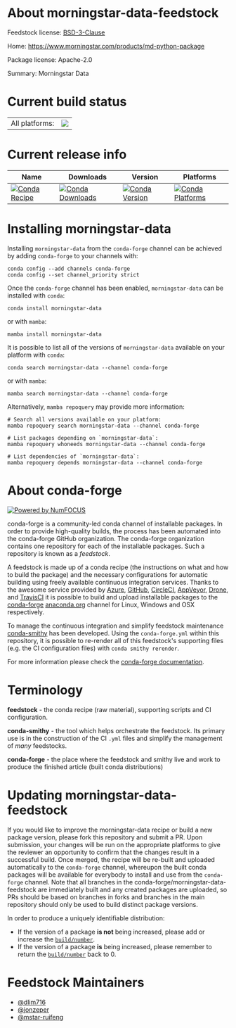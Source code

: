 About morningstar-data-feedstock
================================

Feedstock license: [BSD-3-Clause](https://github.com/conda-forge/morningstar-data-feedstock/blob/main/LICENSE.txt)

Home: https://www.morningstar.com/products/md-python-package

Package license: Apache-2.0

Summary: Morningstar Data

Current build status
====================


<table><tr><td>All platforms:</td>
    <td>
      <a href="https://dev.azure.com/conda-forge/feedstock-builds/_build/latest?definitionId=19707&branchName=main">
        <img src="https://dev.azure.com/conda-forge/feedstock-builds/_apis/build/status/morningstar-data-feedstock?branchName=main">
      </a>
    </td>
  </tr>
</table>

Current release info
====================

| Name | Downloads | Version | Platforms |
| --- | --- | --- | --- |
| [![Conda Recipe](https://img.shields.io/badge/recipe-morningstar--data-green.svg)](https://anaconda.org/conda-forge/morningstar-data) | [![Conda Downloads](https://img.shields.io/conda/dn/conda-forge/morningstar-data.svg)](https://anaconda.org/conda-forge/morningstar-data) | [![Conda Version](https://img.shields.io/conda/vn/conda-forge/morningstar-data.svg)](https://anaconda.org/conda-forge/morningstar-data) | [![Conda Platforms](https://img.shields.io/conda/pn/conda-forge/morningstar-data.svg)](https://anaconda.org/conda-forge/morningstar-data) |

Installing morningstar-data
===========================

Installing `morningstar-data` from the `conda-forge` channel can be achieved by adding `conda-forge` to your channels with:

```
conda config --add channels conda-forge
conda config --set channel_priority strict
```

Once the `conda-forge` channel has been enabled, `morningstar-data` can be installed with `conda`:

```
conda install morningstar-data
```

or with `mamba`:

```
mamba install morningstar-data
```

It is possible to list all of the versions of `morningstar-data` available on your platform with `conda`:

```
conda search morningstar-data --channel conda-forge
```

or with `mamba`:

```
mamba search morningstar-data --channel conda-forge
```

Alternatively, `mamba repoquery` may provide more information:

```
# Search all versions available on your platform:
mamba repoquery search morningstar-data --channel conda-forge

# List packages depending on `morningstar-data`:
mamba repoquery whoneeds morningstar-data --channel conda-forge

# List dependencies of `morningstar-data`:
mamba repoquery depends morningstar-data --channel conda-forge
```


About conda-forge
=================

[![Powered by
NumFOCUS](https://img.shields.io/badge/powered%20by-NumFOCUS-orange.svg?style=flat&colorA=E1523D&colorB=007D8A)](https://numfocus.org)

conda-forge is a community-led conda channel of installable packages.
In order to provide high-quality builds, the process has been automated into the
conda-forge GitHub organization. The conda-forge organization contains one repository
for each of the installable packages. Such a repository is known as a *feedstock*.

A feedstock is made up of a conda recipe (the instructions on what and how to build
the package) and the necessary configurations for automatic building using freely
available continuous integration services. Thanks to the awesome service provided by
[Azure](https://azure.microsoft.com/en-us/services/devops/), [GitHub](https://github.com/),
[CircleCI](https://circleci.com/), [AppVeyor](https://www.appveyor.com/),
[Drone](https://cloud.drone.io/welcome), and [TravisCI](https://travis-ci.com/)
it is possible to build and upload installable packages to the
[conda-forge](https://anaconda.org/conda-forge) [anaconda.org](https://anaconda.org/)
channel for Linux, Windows and OSX respectively.

To manage the continuous integration and simplify feedstock maintenance
[conda-smithy](https://github.com/conda-forge/conda-smithy) has been developed.
Using the ``conda-forge.yml`` within this repository, it is possible to re-render all of
this feedstock's supporting files (e.g. the CI configuration files) with ``conda smithy rerender``.

For more information please check the [conda-forge documentation](https://conda-forge.org/docs/).

Terminology
===========

**feedstock** - the conda recipe (raw material), supporting scripts and CI configuration.

**conda-smithy** - the tool which helps orchestrate the feedstock.
                   Its primary use is in the construction of the CI ``.yml`` files
                   and simplify the management of *many* feedstocks.

**conda-forge** - the place where the feedstock and smithy live and work to
                  produce the finished article (built conda distributions)


Updating morningstar-data-feedstock
===================================

If you would like to improve the morningstar-data recipe or build a new
package version, please fork this repository and submit a PR. Upon submission,
your changes will be run on the appropriate platforms to give the reviewer an
opportunity to confirm that the changes result in a successful build. Once
merged, the recipe will be re-built and uploaded automatically to the
`conda-forge` channel, whereupon the built conda packages will be available for
everybody to install and use from the `conda-forge` channel.
Note that all branches in the conda-forge/morningstar-data-feedstock are
immediately built and any created packages are uploaded, so PRs should be based
on branches in forks and branches in the main repository should only be used to
build distinct package versions.

In order to produce a uniquely identifiable distribution:
 * If the version of a package **is not** being increased, please add or increase
   the [``build/number``](https://docs.conda.io/projects/conda-build/en/latest/resources/define-metadata.html#build-number-and-string).
 * If the version of a package **is** being increased, please remember to return
   the [``build/number``](https://docs.conda.io/projects/conda-build/en/latest/resources/define-metadata.html#build-number-and-string)
   back to 0.

Feedstock Maintainers
=====================

* [@dlim716](https://github.com/dlim716/)
* [@jonzeper](https://github.com/jonzeper/)
* [@mstar-ruifeng](https://github.com/mstar-ruifeng/)

